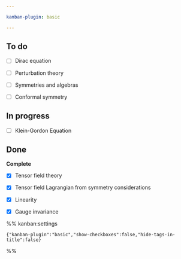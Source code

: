 ```yaml
---

kanban-plugin: basic

---
```


## To do

- [ ] Dirac equation
- [ ] Perturbation theory
- [ ] Symmetries and algebras
- [ ] Conformal symmetry


## In progress

- [ ] Klein-Gordon Equation


## Done

**Complete**
- [x] Tensor field theory
- [x] Tensor field Lagrangian from symmetry considerations
- [x] Linearity
- [x] Gauge invariance




%% kanban:settings
```
{"kanban-plugin":"basic","show-checkboxes":false,"hide-tags-in-title":false}
```
%%